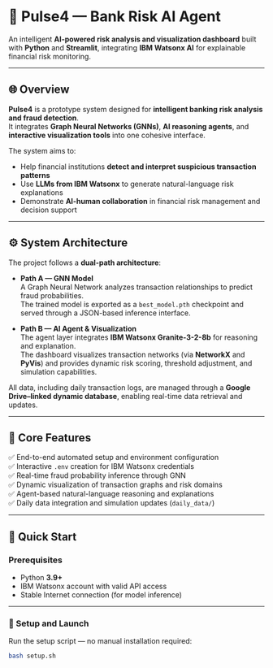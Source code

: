# 🏦 Pulse4 — Bank Risk AI Agent

An intelligent **AI-powered risk analysis and visualization dashboard** built with **Python** and **Streamlit**, integrating **IBM Watsonx AI** for explainable financial risk monitoring.

---

## 🌐 Overview

**Pulse4** is a prototype system designed for **intelligent banking risk analysis and fraud detection**.  
It integrates **Graph Neural Networks (GNNs)**, **AI reasoning agents**, and **interactive visualization tools** into one cohesive interface.

The system aims to:
- Help financial institutions **detect and interpret suspicious transaction patterns**
- Use **LLMs from IBM Watsonx** to generate natural-language risk explanations
- Demonstrate **AI-human collaboration** in financial risk management and decision support

---

## ⚙️ System Architecture

The project follows a **dual-path architecture**:

- **Path A — GNN Model**  
  A Graph Neural Network analyzes transaction relationships to predict fraud probabilities.  
  The trained model is exported as a `best_model.pth` checkpoint and served through a JSON-based inference interface.

- **Path B — AI Agent & Visualization**  
  The agent layer integrates **IBM Watsonx Granite-3-2-8b** for reasoning and explanation.  
  The dashboard visualizes transaction networks (via **NetworkX** and **PyVis**) and provides dynamic risk scoring, threshold adjustment, and simulation capabilities.

All data, including daily transaction logs, are managed through a **Google Drive–linked dynamic database**, enabling real-time data retrieval and updates.

---

## 🧠 Core Features

✅ End-to-end automated setup and environment configuration  
✅ Interactive `.env` creation for IBM Watsonx credentials  
✅ Real-time fraud probability inference through GNN  
✅ Dynamic visualization of transaction graphs and risk domains  
✅ Agent-based natural-language reasoning and explanations  
✅ Daily data integration and simulation updates (`daily_data/`)

---

## 🚀 Quick Start

### Prerequisites
- Python **3.9+**
- IBM Watsonx account with valid API access  
- Stable Internet connection (for model inference)

---

### 🧩 Setup and Launch

Run the setup script — no manual installation required:

```bash
bash setup.sh
